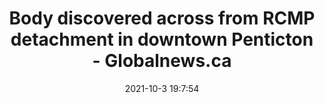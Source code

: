 ---
"title": "Body discovered across from RCMP detachment in downtown Penticton - Globalnews.ca"
"date": "2021-10-3 19:7:54"
"feed_name": "GOOGLENEWSCONSTRUCTION"
"feed_website": "https://news.google.com/search?q=construction%2Bincident&hl=en-US&gl=US&ceid=US:en"
"feed_rss": "https://news.google.com/rss/search?q=construction%2Bincident&hl=en-US&gl=US&ceid=US:en"
"link": "https://globalnews.ca/news/8239859/body-found-penticton-rcmp/"
"source": "{'href': 'https://globalnews.ca', 'title': 'Globalnews.ca'}"
"file": "_posts/2021-1-1-be3e191766c58f3842197759cae95ef13f873c7a.md"
"accident": "0"
"drilling": "0"
"dead": "0"
"injured": "0"
"arrested": "0"
"where": "unknown site"
"causes": "unknown"
"place": "unknown place"
---